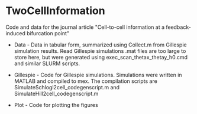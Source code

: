 # TwoCellInformation
Code and data for the journal article "Cell-to-cell information at a feedback-induced bifurcation point"

* Data - Data in tabular form, summarized using Collect.m from Gillespie simulation results.
  Read Gillespie simulations .mat files are too large to store here, but were generated using
  exec_scan_thetax_thetay_h0.cmd and similar SLURM scripts.
 
* Gillespie - Code for Gillespie simulations. Simulations were written in MATLAB and compiled to mex.
  The compilation scripts are SimulateSchlogl2cell_codegenscript.m and SimulateHill2cell_codegenscript.m

* Plot - Code for plotting the figures
